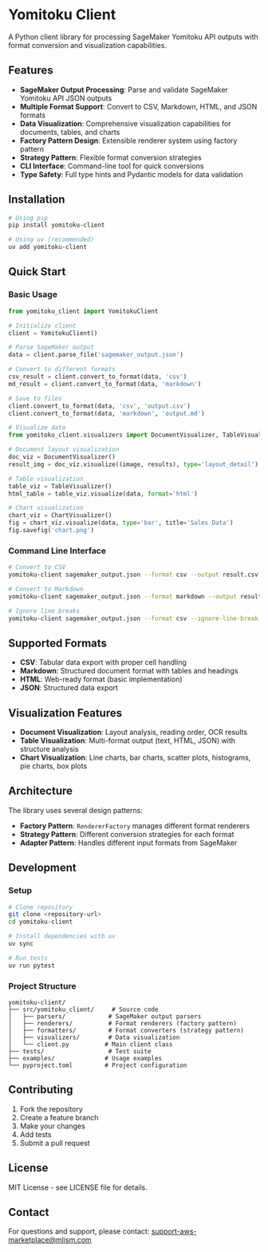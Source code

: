 # Yomitoku Client

A Python client library for processing SageMaker Yomitoku API outputs with format conversion and visualization capabilities.

## Features

- **SageMaker Output Processing**: Parse and validate SageMaker Yomitoku API JSON outputs
- **Multiple Format Support**: Convert to CSV, Markdown, HTML, and JSON formats
- **Data Visualization**: Comprehensive visualization capabilities for documents, tables, and charts
- **Factory Pattern Design**: Extensible renderer system using factory pattern
- **Strategy Pattern**: Flexible format conversion strategies
- **CLI Interface**: Command-line tool for quick conversions
- **Type Safety**: Full type hints and Pydantic models for data validation

## Installation

```bash
# Using pip
pip install yomitoku-client

# Using uv (recommended)
uv add yomitoku-client
```

## Quick Start

### Basic Usage

```python
from yomitoku_client import YomitokuClient

# Initialize client
client = YomitokuClient()

# Parse SageMaker output
data = client.parse_file('sagemaker_output.json')

# Convert to different formats
csv_result = client.convert_to_format(data, 'csv')
md_result = client.convert_to_format(data, 'markdown')

# Save to files
client.convert_to_format(data, 'csv', 'output.csv')
client.convert_to_format(data, 'markdown', 'output.md')

# Visualize data
from yomitoku_client.visualizers import DocumentVisualizer, TableVisualizer, ChartVisualizer

# Document layout visualization
doc_viz = DocumentVisualizer()
result_img = doc_viz.visualize((image, results), type='layout_detail')

# Table visualization
table_viz = TableVisualizer()
html_table = table_viz.visualize(data, format='html')

# Chart visualization
chart_viz = ChartVisualizer()
fig = chart_viz.visualize(data, type='bar', title='Sales Data')
fig.savefig('chart.png')
```

### Command Line Interface

```bash
# Convert to CSV
yomitoku-client sagemaker_output.json --format csv --output result.csv

# Convert to Markdown
yomitoku-client sagemaker_output.json --format markdown --output result.md

# Ignore line breaks
yomitoku-client sagemaker_output.json --format csv --ignore-line-break
```

## Supported Formats

- **CSV**: Tabular data export with proper cell handling
- **Markdown**: Structured document format with tables and headings
- **HTML**: Web-ready format (basic implementation)
- **JSON**: Structured data export

## Visualization Features

- **Document Visualization**: Layout analysis, reading order, OCR results
- **Table Visualization**: Multi-format output (text, HTML, JSON) with structure analysis
- **Chart Visualization**: Line charts, bar charts, scatter plots, histograms, pie charts, box plots

## Architecture

The library uses several design patterns:

- **Factory Pattern**: `RendererFactory` manages different format renderers
- **Strategy Pattern**: Different conversion strategies for each format
- **Adapter Pattern**: Handles different input formats from SageMaker

## Development

### Setup

```bash
# Clone repository
git clone <repository-url>
cd yomitoku-client

# Install dependencies with uv
uv sync

# Run tests
uv run pytest
```

### Project Structure

```
yomitoku-client/
├── src/yomitoku_client/     # Source code
│   ├── parsers/            # SageMaker output parsers
│   ├── renderers/          # Format renderers (factory pattern)
│   ├── formatters/         # Format converters (strategy pattern)
│   ├── visualizers/        # Data visualization
│   └── client.py          # Main client class
├── tests/                  # Test suite
├── examples/              # Usage examples
└── pyproject.toml         # Project configuration
```

## Contributing

1. Fork the repository
2. Create a feature branch
3. Make your changes
4. Add tests
5. Submit a pull request

## License

MIT License - see LICENSE file for details.

## Contact

For questions and support, please contact: support-aws-marketplace@mlism.com
